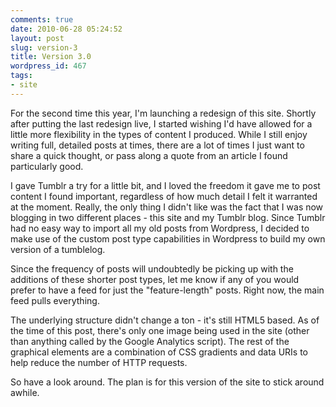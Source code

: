 ```yaml
---
comments: true
date: 2010-06-28 05:24:52
layout: post
slug: version-3
title: Version 3.0
wordpress_id: 467
tags:
- site
---
```


For the second time this year, I'm launching a redesign of this site. Shortly after putting the last redesign live, I started wishing I'd have allowed for a little more flexibility in the types of content I produced. While I still enjoy writing full, detailed posts at times, there are a lot of times I just want to share a quick thought, or pass along a quote from an article I found particularly good.

I gave Tumblr a try for a little bit, and I loved the freedom it gave me to post content I found important, regardless of how much detail I felt it warranted at the moment. Really, the only thing I didn't like was the fact that I was now blogging in two different places - this site and my Tumblr blog. Since Tumblr had no easy way to import all my old posts from Wordpress, I decided to make use of the custom post type capabilities in Wordpress to build my own version of a tumblelog.

Since the frequency of posts will undoubtedly be picking up with the additions of these shorter post types, let me know if any of you would prefer to have a feed for just the "feature-length" posts. Right now, the main feed pulls everything.

The underlying structure didn't change a ton - it's still HTML5 based. As of the time of this post, there's only one image being used in the site (other than anything called by the Google Analytics script). The rest of the graphical elements are a combination of CSS gradients and data URIs to help reduce the number of HTTP requests.

So have a look around. The plan is for this version of the site to stick around awhile.
